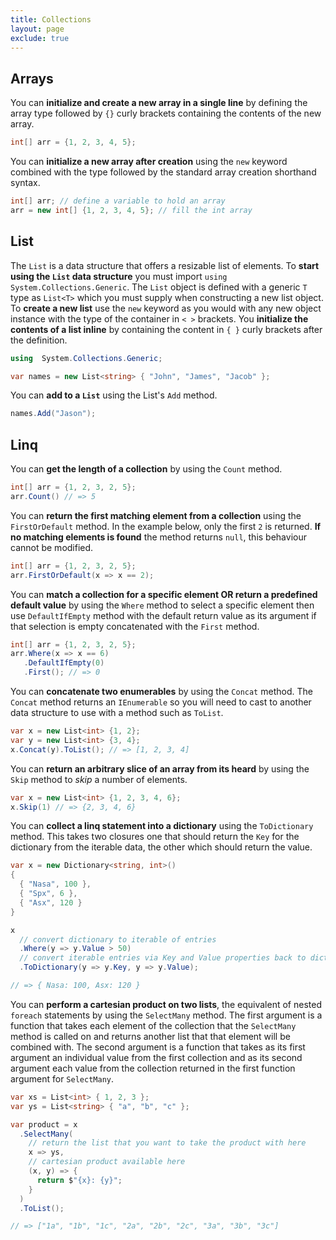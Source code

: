 ```yaml
---
title: Collections
layout: page
exclude: true
---
```


## Arrays

You can **initialize and create a new array in a single line** by defining the array type followed by `{}` curly brackets containing the contents of the new array.
```csharp
int[] arr = {1, 2, 3, 4, 5};
```

You can **initialize a new array after creation** using the `new` keyword combined with the type followed by the standard array creation shorthand syntax.
```csharp
int[] arr; // define a variable to hold an array
arr = new int[] {1, 2, 3, 4, 5}; // fill the int array
```

## List

The `List` is a data structure that offers a resizable list of elements. To **start using the `List` data structure** you must import `using  System.Collections.Generic`. The `List` object is defined with a generic `T` type as `List<T>` which you must supply when constructing a new list object. To **create a new list** use the `new` keyword as you would with any new object instance with the type of the container in `< >` brackets. You **initialize the contents of a list inline** by containing the content in `{ }` curly brackets after the definition.
```csharp
using  System.Collections.Generic;

var names = new List<string> { "John", "James", "Jacob" };
```

You can **add to a `List`** using the List's `Add` method.
```csharp
names.Add("Jason");
```

## Linq

You can **get the length of a collection** by using the `Count` method.
```csharp
int[] arr = {1, 2, 3, 2, 5};
arr.Count() // => 5
```

You can **return the first matching element from a collection** using the `FirstOrDefault` method. In the example below, only the first `2` is returned. **If no matching elements is found** the method returns `null`, this behaviour cannot be modified.
```csharp
int[] arr = {1, 2, 3, 2, 5};
arr.FirstOrDefault(x => x == 2);
```

You can **match a collection for a specific element OR return a predefined default value** by using the `Where` method to select a specific element then use `DefaultIfEmpty` method with the default return value as its argument if that selection is empty concatenated with the `First` method.
```csharp
int[] arr = {1, 2, 3, 2, 5};
arr.Where(x => x == 6)
   .DefaultIfEmpty(0)
   .First(); // => 0
```

You can **concatenate two enumerables** by using the `Concat` method. The `Concat` method returns an `IEnumerable` so you will need to cast to another data structure to use with a method such as `ToList`.
```csharp
var x = new List<int> {1, 2};
var y = new List<int> {3, 4};
x.Concat(y).ToList(); // => [1, 2, 3, 4]
```

You can **return an arbitrary slice of an array from its heard** by using the `Skip` method to *skip* a number of elements.
```csharp
var x = new List<int> {1, 2, 3, 4, 6};
x.Skip(1) // => {2, 3, 4, 6}
```

You can **collect a linq statement into a dictionary** using the `ToDictionary` method. This takes two closures one that should return the `Key` for the dictionary from the iterable data, the other which should return the value.
```csharp
var x = new Dictionary<string, int>()
{
  { "Nasa", 100 },
  { "Spx", 6 },
  { "Asx", 120 }
}

x
  // convert dictionary to iterable of entries
  .Where(y => y.Value > 50)
  // convert iterable entries via Key and Value properties back to dictionary
  .ToDictionary(y => y.Key, y => y.Value);

// => { Nasa: 100, Asx: 120 }
```

You can **perform a cartesian product on two lists**, the equivalent of nested `foreach` statements by using the `SelectMany` method. The first argument is a function that takes each element of the collection that the `SelectMany` method is called on and returns another list that that element will be combined with. The second argument is a function that takes as its first argument an individual value from the first collection and as its second argument each value from the collection returned in the first function argument for `SelectMany`.
```csharp
var xs = List<int> { 1, 2, 3 };
var ys = List<string> { "a", "b", "c" };

var product = x
  .SelectMany(
    // return the list that you want to take the product with here
    x => ys,
    // cartesian product available here
    (x, y) => {
      return $"{x}: {y}";
    }
  )
  .ToList();

// => ["1a", "1b", "1c", "2a", "2b", "2c", "3a", "3b", "3c"]
```
